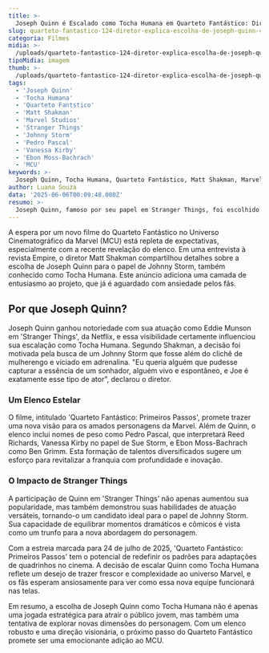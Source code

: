```yaml
---
title: >-
  Joseph Quinn é Escalado como Tocha Humana em Quarteto Fantástico: Diretor Revela Motivos
slug: quarteto-fantastico-124-diretor-explica-escolha-de-joseph-quinn-como-tocha-humana
categoria: Filmes
midia: >-
  /uploads/quarteto-fantastico-124-diretor-explica-escolha-de-joseph-quinn-como-tocha-humana-thumb.webp
tipoMidia: imagem
thumb: >-
  /uploads/quarteto-fantastico-124-diretor-explica-escolha-de-joseph-quinn-como-tocha-humana-thumb.webp
tags:
  - 'Joseph Quinn'
  - 'Tocha Humana'
  - 'Quarteto Fantstico'
  - 'Matt Shakman'
  - 'Marvel Studios'
  - 'Stranger Things'
  - 'Johnny Storm'
  - 'Pedro Pascal'
  - 'Vanessa Kirby'
  - 'Ebon Moss-Bachrach'
  - 'MCU'
keywords: >-
  Joseph Quinn, Tocha Humana, Quarteto Fantástico, Matt Shakman, Marvel Studios, Stranger Things, Johnny Storm, Pedro Pascal, Vanessa Kirby, Ebon Moss-Bachrach, MCU
author: Luana Souza
data: '2025-06-06T00:09:48.000Z'
resumo: >-
  Joseph Quinn, famoso por seu papel em Stranger Things, foi escolhido para viver Johnny Storm no novo filme do Quarteto Fantástico. O diretor Matt Shakman explica a decisão por trás dessa escolha intrigante.
---
```


A espera por um novo filme do Quarteto Fantástico no Universo Cinematográfico da Marvel (MCU) está repleta de expectativas, especialmente com a recente revelação do elenco. Em uma entrevista à revista Empire, o diretor Matt Shakman compartilhou detalhes sobre a escolha de Joseph Quinn para o papel de Johnny Storm, também conhecido como Tocha Humana. Este anúncio adiciona uma camada de entusiasmo ao projeto, que já é aguardado com ansiedade pelos fãs.

## Por que Joseph Quinn?

Joseph Quinn ganhou notoriedade com sua atuação como Eddie Munson em 'Stranger Things', da Netflix, e essa visibilidade certamente influenciou sua escalação como Tocha Humana. Segundo Shakman, a decisão foi motivada pela busca de um Johnny Storm que fosse além do clichê de mulherengo e viciado em adrenalina. "Eu queria alguém que pudesse capturar a essência de um sonhador, alguém vivo e espontâneo, e Joe é exatamente esse tipo de ator", declarou o diretor.

### Um Elenco Estelar

O filme, intitulado 'Quarteto Fantástico: Primeiros Passos', promete trazer uma nova visão para os amados personagens da Marvel. Além de Quinn, o elenco inclui nomes de peso como Pedro Pascal, que interpretará Reed Richards, Vanessa Kirby no papel de Sue Storm, e Ebon Moss-Bachrach como Ben Grimm. Esta formação de talentos diversificados sugere um esforço para revitalizar a franquia com profundidade e inovação.

### O Impacto de Stranger Things

A participação de Quinn em 'Stranger Things' não apenas aumentou sua popularidade, mas também demonstrou suas habilidades de atuação versáteis, tornando-o um candidato ideal para o papel de Johnny Storm. Sua capacidade de equilibrar momentos dramáticos e cômicos é vista como um trunfo para a nova abordagem do personagem.

Com a estreia marcada para 24 de julho de 2025, 'Quarteto Fantástico: Primeiros Passos' tem o potencial de redefinir os padrões para adaptações de quadrinhos no cinema. A decisão de escalar Quinn como Tocha Humana reflete um desejo de trazer frescor e complexidade ao universo Marvel, e os fãs esperam ansiosamente para ver como essa nova equipe funcionará nas telas.

Em resumo, a escolha de Joseph Quinn como Tocha Humana não é apenas uma jogada estratégica para atrair o público jovem, mas também uma tentativa de explorar novas dimensões do personagem. Com um elenco robusto e uma direção visionária, o próximo passo do Quarteto Fantástico promete ser uma emocionante adição ao MCU.